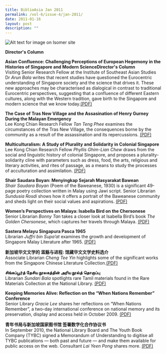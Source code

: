 ```yaml
---
title: BiblioAsia Jan 2011
permalink: /vol-6/issue-4/jan-2011/
date: 2011-01-16
layout: post
description: ""
---
```

![Alt text for image on Isomer site](/images/covers/ba6-4.jpg)

<a style="text-decoration: none; font-weight: bold;" href="/vol-6/issue-4/jan-2011/director-column/">Director's Column</a>			 

<a style="text-decoration: none; font-weight: bold;" href="/vol-6/issue-4/jan-2011/asian-confluence-history-science/">Asian Confluence: Challenging Perceptions of European Hegemony in the Histories of Singapore and Modern ScienceDirector's Column</a> <br>
Visiting Senior Research Fellow at the Institute of Southeast Asian Studies Dr *Arun Bala* writes that recent studies have questioned the Eurocentric understanding of Singapore society and the science that drives it. These new approaches may be characterised as dialogical in contrast to traditional Eurocentric perspectives, suggesting that a confluence of different Eastern cultures, along with the Western tradition, gave birth to the Singapore and modern science that we know today.[(PDF)](/files/pdf/vol-6/issue-4/v6-issue4_AsianConfluence.pdf)

<a style="text-decoration: none; font-weight: bold;" href="/vol-6/issue-4/jan-2011/henry-gurney-assasination-malayan-emergency/">The Case of Tras New Village and the Assasination of Henry Gurney During the Malayan Emergency</a> <br>
Lee Kong Chian Research Fellow *Tan Teng Phee* examines the circumstances of the Tras New Village, the consequences borne by the community as a result of the assassination and its repercussions. [(PDF)](/files/pdf/vol-6/issue-4/v6-issue4_HenryGurney.pdf)

<a style="text-decoration: none; font-weight: bold;" href="/vol-6/issue-4/jan-2011/singapore-multiculturalism-plurality-solidarity/">Multiculturalism: A Study of Plurality and Solidarity in Colonial Singapore</a> <br>
Lee Kong Chian Research Fellow *Phyllis Ghim-Lian Chew* draws from the social and linguistic history of colonial Singapore, and proposes a plurality-solidarity cline with
parameters such as dress, food, the arts, religious and literary activities, and rites of passage, as a means to study the processes of acculturation and assimilation.
[(PDF)](/files/pdf/vol-6/issue-4/v6-issue4_PluralitySolidarity.pdf)

<a style="text-decoration: none; font-weight: bold;" href="/vol-6/issue-4/jan-2011/shair-saudara-boyan-bawean/">Shair Saudara Boyan: Menyingkap Sejarah Masyarakat Bawean</a> <br>
*Shair Saudara Boyan* (Poem of the Baweanese, 1930) is a significant 49-page poetry collection written in Malay using Jawi script. Senior Librarian *Sundusia Rosdi* shows how it offers a portrait
of the Baweanese community and sheds light on their social values and aspirations.
[(PDF)](/files/pdf/vol-6/issue-4/v6-issue4_ShairSaudaraBoyan.pdf)

<a style="text-decoration: none; font-weight: bold;" href="/vol-6/issue-4/jan-2011/isabella-bird-chersonese-women/">Women’s Perspectives on Malaya: Isabella Bird on the Chersonese</a> <br>
Senior Librarian *Bonny Tan* takes a closer look at Isabella Bird’s book *The Golden Chersonese*, which captures her travels through Malaya. [(PDF)](/files/pdf/vol-6/issue-4/v6-issue4_WomenPerspective.pdf)

<a style="text-decoration: none; font-weight: bold;" href="/vol-6/issue-4/jan-2011/singapura-sastera-melayu-pasca/">Sastera Melayu Singapura Pasca 1965</a> <br>
Librarian *Juffri bin Supa’at* examines the growth and development of Singapore Malay Literature after 1965. [(PDF)](/files/pdf/vol-6/issue-4/v6-issue4_SasteraMelayu.pdf)

<a style="text-decoration: none; font-weight: bold;" href="/vol-6/issue-4/jan-2011/chinese-literature-historical-material/">新加坡华文文学的 滥觞与进程: 馆藏华文文学史料选介
</a> <br>
Associate Librarian *Cheng Tee Yin* highlights some of the significant works from the Singapore Chinese Literature Collection.[(PDF)](/files/pdf/vol-6/issue-4/v6-issue4_ChineseLiterature.pdf)

**சிங்கப்பூர்த் தேசிய நூலகத்தின் அரிய நூல்த் தொகுப்பு** <br>
Librarian *Sundari Bala* spotlights rare Tamil materials found in the Rare Materials Collection at the National Library. [(PDF)](/files/pdf/vol-6/issue-4/v6-issue4_TamilRareMaterials.pdf)

<a style="text-decoration: none; font-weight: bold;" href="/vol-6/issue-4/jan-2011/memories-alive-reflection/">Keeping Memories Alive: Reflection on the “When Nations Remember” Conference</a> <br>
Senior Library *Gracie Lee* shares her reflections on “When Nations Remember”, a two-day international conference on national memory and its preservation, display and access held in October 2009. [(PDF)](/files/pdf/vol-6/issue-4/v6-issue4_MemoriesAlive.pdf)

<a style="text-decoration: none; font-weight: bold;" href="/vol-6/issue-4/jan-2011/youth-book-memorandum-understanding/">青年书局与新加坡国家图书馆 签署数字化合作协议书</a> <br>
	In September 2010, the National Library Board and The Youth Book Company (TYBC) signed a Memorandum of Understanding to digitise all TYBC publications — both past and future — and make them available for public access on the web. Consultant *Lai Yeen Pong* shares more. [(PDF)](/files/pdf/vol-6/issue-4/v6-issue4_YouthBookCompany.pdf)